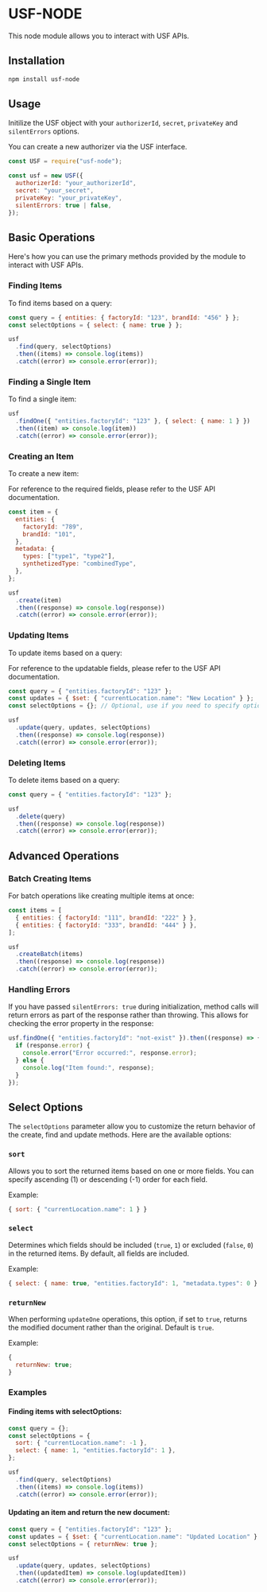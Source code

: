 # USF-NODE

This node module allows you to interact with USF APIs.

## Installation

```bash
npm install usf-node
```

## Usage

Initilize the USF object with your `authorizerId`, `secret`, `privateKey` and `silentErrors` options.

You can create a new authorizer via the USF interface.

```javascript
const USF = require("usf-node");

const usf = new USF({
  authorizerId: "your_authorizerId",
  secret: "your_secret",
  privateKey: "your_privateKey",
  silentErrors: true | false,
});
```

## Basic Operations

Here's how you can use the primary methods provided by the module to interact with USF APIs.

### Finding Items

To find items based on a query:

```javascript
const query = { entities: { factoryId: "123", brandId: "456" } };
const selectOptions = { select: { name: true } };

usf
  .find(query, selectOptions)
  .then((items) => console.log(items))
  .catch((error) => console.error(error));
```

### Finding a Single Item

To find a single item:

```javascript
usf
  .findOne({ "entities.factoryId": "123" }, { select: { name: 1 } })
  .then((item) => console.log(item))
  .catch((error) => console.error(error));
```

### Creating an Item

To create a new item:

For reference to the required fields, please refer to the USF API documentation.

```javascript
const item = {
  entities: {
    factoryId: "789",
    brandId: "101",
  },
  metadata: {
    types: ["type1", "type2"],
    synthetizedType: "combinedType",
  },
};

usf
  .create(item)
  .then((response) => console.log(response))
  .catch((error) => console.error(error));
```

### Updating Items

To update items based on a query:

For reference to the updatable fields, please refer to the USF API documentation.

```javascript
const query = { "entities.factoryId": "123" };
const updates = { $set: { "currentLocation.name": "New Location" } };
const selectOptions = {}; // Optional, use if you need to specify options

usf
  .update(query, updates, selectOptions)
  .then((response) => console.log(response))
  .catch((error) => console.error(error));
```

### Deleting Items

To delete items based on a query:

```javascript
const query = { "entities.factoryId": "123" };

usf
  .delete(query)
  .then((response) => console.log(response))
  .catch((error) => console.error(error));
```

## Advanced Operations

### Batch Creating Items

For batch operations like creating multiple items at once:

```javascript
const items = [
  { entities: { factoryId: "111", brandId: "222" } },
  { entities: { factoryId: "333", brandId: "444" } },
];

usf
  .createBatch(items)
  .then((response) => console.log(response))
  .catch((error) => console.error(error));
```

### Handling Errors

If you have passed `silentErrors: true` during initialization, method calls will return errors as part of the response rather than throwing. This allows for checking the error property in the response:

```javascript
usf.findOne({ "entities.factoryId": "not-exist" }).then((response) => {
  if (response.error) {
    console.error("Error occurred:", response.error);
  } else {
    console.log("Item found:", response);
  }
});
```

## Select Options

The `selectOptions` parameter allow you to customize the return behavior of the create, find and update methods. Here are the available options:

### `sort`

Allows you to sort the returned items based on one or more fields. You can specify ascending (1) or descending (-1) order for each field.

Example:

```javascript
{ sort: { "currentLocation.name": 1 } }
```

### `select`

Determines which fields should be included (`true`, `1`) or excluded (`false`, `0`) in the returned items. By default, all fields are included.

Example:

```javascript
{ select: { name: true, "entities.factoryId": 1, "metadata.types": 0 } }
```

### `returnNew`

When performing `updateOne` operations, this option, if set to `true`, returns the modified document rather than the original. Default is `true`.

Example:

```javascript
{
  returnNew: true;
}
```

### Examples

#### Finding items with selectOptions:

```javascript
const query = {};
const selectOptions = {
  sort: { "currentLocation.name": -1 },
  select: { name: 1, "entities.factoryId": 1 },
};

usf
  .find(query, selectOptions)
  .then((items) => console.log(items))
  .catch((error) => console.error(error));
```

#### Updating an item and return the new document:

```javascript
const query = { "entities.factoryId": "123" };
const updates = { $set: { "currentLocation.name": "Updated Location" } };
const selectOptions = { returnNew: true };

usf
  .update(query, updates, selectOptions)
  .then((updatedItem) => console.log(updatedItem))
  .catch((error) => console.error(error));
```
